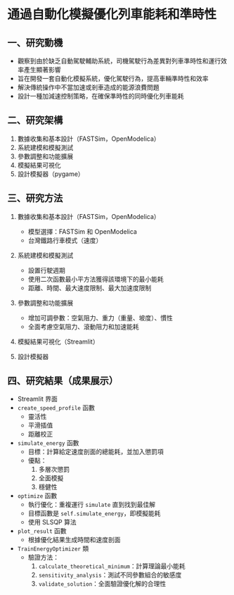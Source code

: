 # 通過自動化模擬優化列車能耗和準時性

## 一、研究動機
- 觀察到由於缺乏自動駕駛輔助系統，司機駕駛行為差異對列車準時性和運行效率產生顯著影響
- 旨在開發一套自動化模擬系統，優化駕駛行為，提高車輛準時性和效率
- 解決傳統操作中不當加速或剎車造成的能源浪費問題
- 設計一種加減速控制策略，在確保準時性的同時優化列車能耗

## 二、研究架構
1. 數據收集和基本設計（FASTSim，OpenModelica）
2. 系統建模和模擬測試
3. 參數調整和功能擴展
4. 模擬結果可視化
5. 設計模擬器（pygame）

## 三、研究方法

1. 數據收集和基本設計（FASTSim，OpenModelica）
   - 模型選擇：FASTSim 和 OpenModelica
   - 台灣鐵路行車模式（速度）

2. 系統建模和模擬測試
   - 設置行駛週期
   - 使用二次函數最小平方法獲得該環境下的最小能耗
   - 距離、時間、最大速度限制、最大加速度限制

3. 參數調整和功能擴展
   - 增加可調參數：空氣阻力、重力（重量、坡度）、慣性
   - 全面考慮空氣阻力、滾動阻力和加速能耗

4. 模擬結果可視化（Streamlit）

5. 設計模擬器

## 四、研究結果（成果展示）

- Streamlit 界面
- `create_speed_profile` 函數
   - 靈活性
   - 平滑插值
   - 距離校正
- `simulate_energy` 函數
   - 目標：計算給定速度剖面的總能耗，並加入懲罰項
   - 優點：
     1. 多層次懲罰
     2. 全面模擬
     3. 穩健性
- `optimize` 函數
   - 執行優化：重複運行 `simulate` 直到找到最佳解
   - 目標函數是 `self.simulate_energy`，即模擬能耗
   - 使用 SLSQP 算法
- `plot_result` 函數
   - 根據優化結果生成時間和速度剖面
- `TrainEnergyOptimizer` 類
   - 驗證方法：
     1. `calculate_theoretical_minimum`：計算理論最小能耗
     2. `sensitivity_analysis`：測試不同參數組合的敏感度
     3. `validate_solution`：全面驗證優化解的合理性